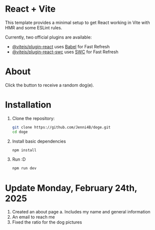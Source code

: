 # React + Vite

This template provides a minimal setup to get React working in Vite with HMR and some ESLint rules.

Currently, two official plugins are available:

- [@vitejs/plugin-react](https://github.com/vitejs/vite-plugin-react/blob/main/packages/plugin-react/README.md) uses [Babel](https://babeljs.io/) for Fast Refresh
- [@vitejs/plugin-react-swc](https://github.com/vitejs/vite-plugin-react-swc) uses [SWC](https://swc.rs/) for Fast Refresh


# About

Click the button to receive a random dog(e).

# Installation
1. Clone the repository:
   ```sh
   git clone https://github.com/Jenni4B/doge.git
   cd doge

2. Install basic dependencies
   ```sh
   npm install
3. Run :D
   ```sh
   npm run dev

# Update Monday, February 24th, 2025
1. Created an about page
   a. Includes my name and general information
2. An email to reach me
3. Fixed the ratio for the dog pictures

